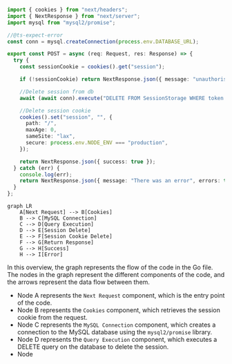 ```ts

import { cookies } from "next/headers";
import { NextResponse } from "next/server";
import mysql from "mysql2/promise";

//@ts-expect-error
const conn = mysql.createConnection(process.env.DATABASE_URL);

export const POST = async (req: Request, res: Response) => {
  try {
    const sessionCookie = cookies().get("session");

    if (!sessionCookie) return NextResponse.json({ message: "unauthorised", errors: true }, { status: 401 });

    //Delete session from db
    await (await conn).execute("DELETE FROM SessionStorage WHERE token = ?", [sessionCookie.value]);

    //Delete session cookie
    cookies().set("session", "", {
      path: "/",
      maxAge: 0,
      sameSite: "lax",
      secure: process.env.NODE_ENV === "production",
    });

    return NextResponse.json({ success: true });
  } catch (err) {
    console.log(err);
    return NextResponse.json({ message: "There was an error", errors: true }, { status: 500 });
  }
};


```

```mermaid
graph LR
    A[Next Request] --> B[Cookies]
    B --> C[MySQL Connection]
    C --> D[Query Execution]
    D --> E[Session Delete]
    E --> F[Session Cookie Delete]
    F --> G[Return Response]
    G --> H[Success]
    H --> I[Error]
```
In this overview, the graph represents the flow of the code in the Go file. The nodes in the graph represent the different components of the code, and the arrows represent the data flow between them.

* Node A represents the `Next Request` component, which is the entry point of the code.
* Node B represents the `Cookies` component, which retrieves the session cookie from the request.
* Node C represents the `MySQL Connection` component, which creates a connection to the MySQL database using the `mysql2/promise` library.
* Node D represents the `Query Execution` component, which executes a DELETE query on the database to delete the session.
* Node

```
